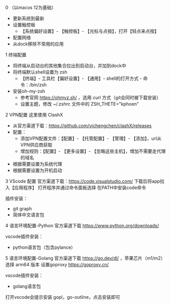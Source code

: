 0 （以macos 12为基础）
- 更新系统到最新
- 设置触控板
    - 【系统偏好设置】- 【触控板】- 【光标与点按】，打开【轻点来点按】
- 配置网络
- 从dock移除不常用的应用

1 终端配置
- 将终端从启动台的其他集合拉出到启动台，并加到dock中
- 将终端默认shell设置为 zsh
    - 【终端】- 工具栏【偏好设置】- 【通用】- shell的打开方式 - 命令：/bin/zsh
- 安装oh-my-zsh
    - 参考官网 https://ohmyz.sh/ ，选用 curl 方式（git会同时被下载安装）
    - 设置主题，修改 ~/.zshrc 文件中的 ZSH_THETE="kphoen"

2 VPN配置
这里使用 ClashX
- 从官方渠道下载：https://github.com/yichengchen/clashX/releases
- 配置：
    - 添加VPN配置文件：【配置】- 【托管配置】- 【管理】- 【添加】，url从VPN供应商获取
    - 增加规则：【配置】- 【更多设置】- 【忽略这些主机】，增加不需要走代理的域名
- 根据需要设置为系统代理
- 根据需要设置为开机启动

3 VScode 配置
官方渠道下载：https://code.visualstudio.com/
下载后将app拉入【应用程序】
打开程序并通过命令面板选择 在PATH中安装code命令

插件安装：
- git graph
- 简体中文语言包

4 语言环境配置-Python
官方渠道下载 https://www.python.org/downloads/

vscode插件安装：
- python语言包（包含pylance）

5 语言环境配置-Golang
官方渠道下载 https://go.dev/dl/ ，苹果芯片（m1/m2）选择 arm64 版本
设置goproxy
https://goproxy.cn/

vscode插件安装：
- golang语言包

打开vscode会提示安装 gopl，go-outline，点击安装即可
